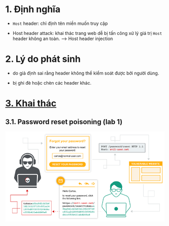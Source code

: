 
# 1. Định nghĩa

- `Host` header: chỉ định tên miền muốn truy cập

- Host header attack: khai thác trang web dễ bị tấn công xử lý giá trị `Host` header không an toàn. --> Host header injection


# 2. Lý do phát sinh

- do giả định sai rằng header không thể kiểm soát được bởi người dùng.

- bị ghi đè hoặc chèn các header khác.

# [3. Khai thác](./lab/part1.md)

## 3.1. Password reset poisoning (lab 1)

![Alt text](image.png)